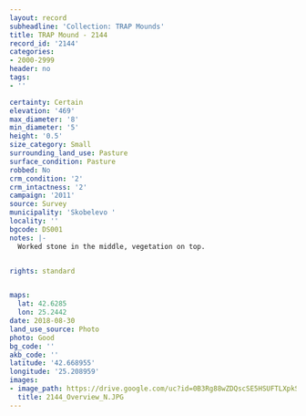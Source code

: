 ```yaml
---
layout: record
subheadline: 'Collection: TRAP Mounds'
title: TRAP Mound - 2144
record_id: '2144'
categories:
- 2000-2999
header: no
tags:
- ''

certainty: Certain
elevation: '469'
max_diameter: '8'
min_diameter: '5'
height: '0.5'
size_category: Small
surrounding_land_use: Pasture
surface_condition: Pasture
robbed: No
crm_condition: '2'
crm_intactness: '2'
campaign: '2011'
source: Survey
municipality: 'Skobelevo '
locality: ''
bgcode: DS001
notes: |-
  Worked stone in the middle, vegetation on top.


rights: standard


maps:
  lat: 42.6285
  lon: 25.2442
date: 2018-08-30
land_use_source: Photo
photo: Good
bg_code: ''
akb_code: ''
latitude: '42.668955'
longitude: '25.208959'
images:
- image_path: https://drive.google.com/uc?id=0B3Rg88wZDQscSE5HSUFTLXpkS1k
  title: 2144_Overview_N.JPG
---
```

